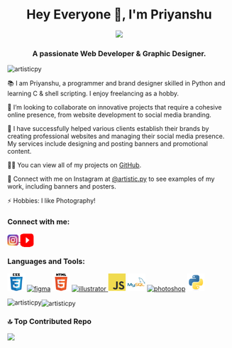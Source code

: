 <h1 align="center">Hey Everyone 👋, I'm Priyanshu</h1>
<div align="center">
<img src="https://i.pinimg.com/originals/fb/c6/f3/fbc6f31bd3b84159470b973aca7e0f97.gif">
</div>
<h3 align="center">A passionate Web Developer & Graphic Designer.</h3>

<p align="left">
<img src="https://komarev.com/ghpvc/?username=artisticpy&label=Profile%20views&color=0e75b6&style=flat" alt="artisticpy" />
</p>

📚 I am Priyanshu, a programmer and brand designer skilled in Python and learning C & shell scripting. I enjoy freelancing as a hobby.

🔗 I’m looking to collaborate on innovative projects that require a cohesive online presence, from website development to social media branding.

🤝 I have successfully helped various clients establish their brands by creating professional websites and managing their social media presence. My services include designing and posting banners and promotional content.

👨‍💻 You can view all of my projects on [GitHub](https://github.com/artisticpy?tab=repositories).

🎨 Connect with me on Instagram at [@artistic.py](https://instagram.com/artistic.py) to see examples of my work, including banners and posters.

⚡ Hobbies: I like Photography!

<h3 align="left">Connect with me:</h3>
<p align="left">
<a href="https://instagram.com/artistic.py" target="blank">
<img align="center" src="https://raw.githubusercontent.com/artisticpy/artisticpy/main/icons/instapix.png" alt="artistic.py" height="25" width="25" />
</a>
<a href="https://www.youtube.com/@artisticpy" target="blank">
<img align="center" src="https://raw.githubusercontent.com/artisticpy/artisticpy/main/icons/ytpix.svg" alt="artistic.py" height="30" width="30" />
</a>
</p>


<h3 align="left">Languages and Tools:</h3>
<p align="left">
<a href="https://www.w3schools.com/css/" target="_blank" rel="noreferrer"><img src="https://raw.githubusercontent.com/devicons/devicon/master/icons/css3/css3-original-wordmark.svg" alt="css3" width="40" height="40"/></a>
<a href="https://www.figma.com/" target="_blank" rel="noreferrer"><img src="https://www.vectorlogo.zone/logos/figma/figma-icon.svg" alt="figma" width="40" height="40"/></a>
<a href="https://www.w3.org/html/" target="_blank" rel="noreferrer"><img src="https://raw.githubusercontent.com/devicons/devicon/master/icons/html5/html5-original-wordmark.svg" alt="html5" width="40" height="40"/></a>
<a href="https://www.adobe.com/in/products/illustrator.html" target="_blank" rel="noreferrer"> <img src="https://www.vectorlogo.zone/logos/adobe_illustrator/adobe_illustrator-icon.svg" alt="illustrator" width="40" height="40"/> </a>
<a href="https://developer.mozilla.org/en-US/docs/Web/JavaScript" target="_blank" rel="noreferrer"><img src="https://raw.githubusercontent.com/devicons/devicon/master/icons/javascript/javascript-original.svg" alt="javascript" width="40" height="40"/></a>
<a href="https://www.mysql.com/" target="_blank" rel="noreferrer"><img src="https://raw.githubusercontent.com/devicons/devicon/master/icons/mysql/mysql-original-wordmark.svg" alt="mysql" width="40" height="40"/></a>
<a href="https://www.photoshop.com/en" target="_blank" rel="noreferrer"><img src="https://upload.wikimedia.org/wikipedia/commons/thumb/a/af/Adobe_Photoshop_CC_icon.svg/1051px-Adobe_Photoshop_CC_icon.svg.png" alt="photoshop" width="40" height="40"/></a>
<a href="https://www.python.org" target="_blank" rel="noreferrer"><img src="https://raw.githubusercontent.com/devicons/devicon/master/icons/python/python-original.svg" alt="python" width="40" height="40"/></a>
</p>

<p><img align="left" src="https://github-readme-stats.vercel.app/api/top-langs?username=artisticpy&show_icons=true&locale=en&layout=compact" alt="artisticpy" /></p>
<p><img align="center" src="https://github-readme-streak-stats.herokuapp.com/?user=artisticpy&" alt="artisticpy" /></p>

### 🔝 Top Contributed Repo
![](https://github-contributor-stats.vercel.app/api?username=artisticpy&limit=5&theme=flat&combine_all_yearly_contributions=true)
